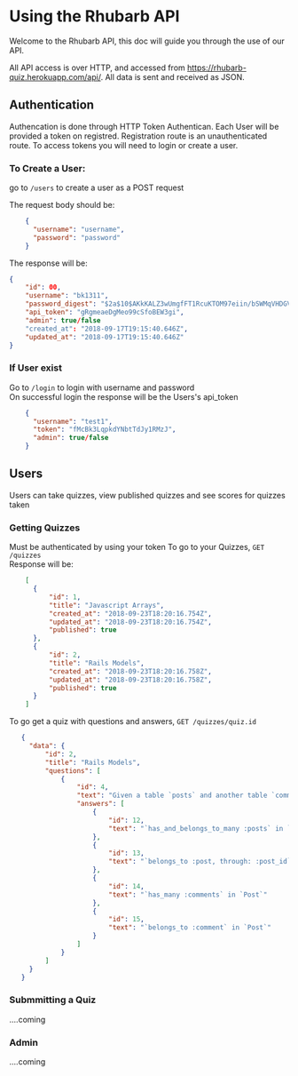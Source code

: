 # Using the Rhubarb API

Welcome to the Rhubarb API, this doc will guide you through the use of our API.

All API access is over HTTP, and accessed from https://rhubarb-quiz.herokuapp.com/api/. All data is sent and received as JSON.

## Authentication

Authencation is done through HTTP Token Authentican. Each User will be provided a token on registred. Registration route is an unauthenticated route. To access tokens you will need to login or create a user.

### To Create a User:

go to `/users` to create a user as a POST request  

The request body should be:
```json
    {
      "username": "username",
      "password": "password"
    }
```
The response will be:
```json
{
    "id": 00,
    "username": "bk1311",
    "password_digest": "$2a$10$AKkKALZ3wUmgfFT1RcuKTOM97eiin/bSWMqVHDGVbuop..GkJYY4e",
    "api_token": "gRgmeaeDgMeo99cSfoBEW3gi",
    "admin": true/false
    "created_at": "2018-09-17T19:15:40.646Z",
    "updated_at": "2018-09-17T19:15:40.646Z"
}
```

### If User exist 

  Go to `/login` to login with username and password  
  On successful login the response will be the Users's api_token  
```json
    {
      "username": "test1",
      "token": "fMcBk3LqpkdYNbtTdJy1RMzJ",
      "admin": true/false
    }
```
## Users

  Users can take quizzes, view published quizzes and see scores for quizzes taken
### Getting Quizzes 

  Must be authenticated by using your token
  To go to your Quizzes, `GET /quizzes`   
  Response will be:  
  ```json
      [
        {
            "id": 1,
            "title": "Javascript Arrays",
            "created_at": "2018-09-23T18:20:16.754Z",
            "updated_at": "2018-09-23T18:20:16.754Z",
            "published": true
        },
        {
            "id": 2,
            "title": "Rails Models",
            "created_at": "2018-09-23T18:20:16.758Z",
            "updated_at": "2018-09-23T18:20:16.758Z",
            "published": true
        }
      ]
  ```

  To go get a quiz with questions and answers, `GET /quizzes/quiz.id`  
 

   ```json
      {
        "data": {
            "id": 2,
            "title": "Rails Models",
            "questions": [
                {
                    "id": 4,
                    "text": "Given a table `posts` and another table `comments` with the field `post_id`, which of the following associations would you use to connect the tables?",
                    "answers": [
                        {
                            "id": 12,
                            "text": "`has_and_belongs_to_many :posts` in `Comment`"
                        },
                        {
                            "id": 13,
                            "text": "`belongs_to :post, through: :post_id` in `Comment`"
                        },
                        {
                            "id": 14,
                            "text": "`has_many :comments` in `Post`"
                        },
                        {
                            "id": 15,
                            "text": "`belongs_to :comment` in `Post`"
                        }
                    ]
                }
            ]
        }
      }
   ```

### Submmitting a Quiz

....coming  

### Admin
....coming
